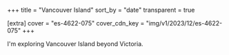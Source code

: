 +++
title = "Vancouver Island"
sort_by = "date"
transparent = true

[extra]
cover = "es-4622-075"
cover_cdn_key = "img/v1/2023/12/es-4622-075"
+++

I'm exploring Vancouver Island beyond Victoria.

